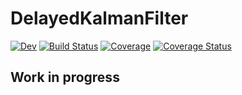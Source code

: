 # DelayedKalmanFilter

<!-- [![Stable](https://img.shields.io/badge/docs-stable-blue.svg)](https://burtonjosh.github.io/DelayedKalmanFilter.jl/stable) -->
[![Dev](https://img.shields.io/badge/docs-dev-blue.svg)](https://burtonjosh.github.io/DelayedKalmanFilter.jl/dev)
[![Build Status](https://github.com/burtonjosh/DelayedKalmanFilter.jl/workflows/CI/badge.svg)](https://github.com/burtonjosh/DelayedKalmanFilter.jl/actions)
[![Coverage](https://codecov.io/gh/burtonjosh/DelayedKalmanFilter.jl/branch/master/graph/badge.svg)](https://codecov.io/gh/burtonjosh/DelayedKalmanFilter.jl)
[![Coverage Status](https://coveralls.io/repos/github/burtonjosh/DelayedKalmanFilter.jl/badge.svg?branch=master)](https://coveralls.io/github/burtonjosh/DelayedKalmanFilter.jl?branch=master)

## Work in progress